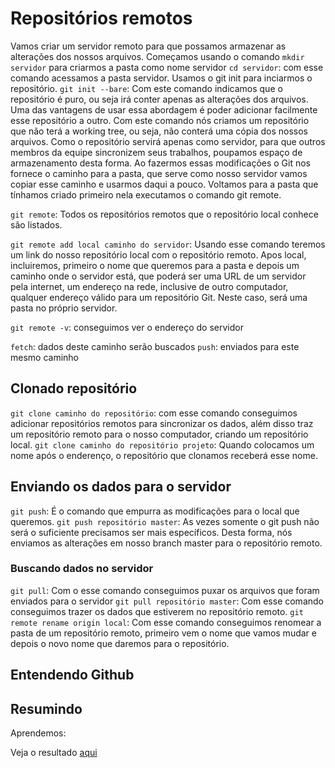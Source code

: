 # Repositórios remotos

Vamos criar um servidor remoto para que possamos armazenar as alterações dos nossos arquivos.
Começamos usando o comando `mkdir servidor` para criarmos a pasta como nome servidor
`cd servidor`: com esse comando acessamos a pasta servidor. Usamos o git init para inciarmos o repositório.
`git init --bare`: Com este comando indicamos que o repositório é puro, ou seja irá conter apenas as alterações dos arquivos.
Uma das vantagens de usar essa abordagem é poder adicionar facilmente esse repositório a outro.
Com este comando nós criamos um repositório que não terá a working tree, ou seja, não conterá uma cópia dos nossos arquivos. Como o repositório servirá apenas como servidor, para que outros membros da equipe sincronizem seus trabalhos, poupamos espaço de armazenamento desta forma.
Ao fazermos essas modificações o Git nos fornece o caminho para a pasta, que serve como nosso servidor vamos copiar esse caminho e usarmos daqui a pouco.
Voltamos para a pasta que tínhamos criado primeiro nela executamos o comando git remote.

`git remote`: Todos os repositórios remotos que o repositório local conhece são listados.

`git remote add local caminho do servidor`: Usando esse comando teremos um link do nosso repositório local com o repositório remoto. Apos local, incluiremos, primeiro o nome que queremos para a pasta e depois um caminho onde o servidor está, que poderá ser uma URL de um servidor pela internet, um endereço na rede, inclusive de outro computador, qualquer endereço válido para um repositório Git. Neste caso, será uma pasta no próprio servidor.

`git remote -v`: conseguimos ver o endereço do servidor

`fetch`: dados deste caminho serão buscados
`push`: enviados para este mesmo caminho

## Clonado repositório

`git clone caminho do repositório`: com esse comando conseguimos adicionar repositórios remotos para sincronizar os dados, além disso traz um repositório remoto para o nosso computador, criando um repositório local.
`git clone caminho do repositório projeto`: Quando colocamos um nome após o enderenço, o repositório que clonamos receberá esse nome.

## Enviando os dados para o servidor

`git push`: É o comando que empurra as modificações para o local que queremos.
`git push repositório master`: As vezes somente o git push não será o suficiente precisamos ser mais específicos. Desta forma, nós enviamos as alterações em nosso branch master para o repositório remoto.

### Buscando dados no servidor

`git pull`: Com o esse comando conseguimos puxar os arquivos que foram enviados para o servidor
`git pull repositório master`: Com esse comando conseguimos trazer os dados que estiverem no repositório remoto.
`git remote rename origin local`: Com esse comando conseguimos renomear a pasta de um repositório remoto, primeiro vem o nome que vamos mudar e depois o novo nome que daremos para o repositório.

## Entendendo Github

## Resumindo

Aprendemos:

Veja o resultado [aqui](/Cursos/Iniciante_Em_Programa%C3%A7%C3%A3o/03-Git_Github/02-Iniciando/index.html)
